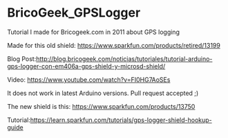 # BricoGeek_GPSLogger
Tutorial I made for Bricogeek.com in 2011 about GPS logging

Made for this old shield: https://www.sparkfun.com/products/retired/13199

Blog Post:http://blog.bricogeek.com/noticias/tutoriales/tutorial-arduino-gps-logger-con-em406a-gps-shield-y-microsd-shield/

Video: https://www.youtube.com/watch?v=FI0HG7AoSEs

It does not work in latest Arduino versions. Pull request accepted ;)


The new shield is this: https://www.sparkfun.com/products/13750

Tutorial:https://learn.sparkfun.com/tutorials/gps-logger-shield-hookup-guide
